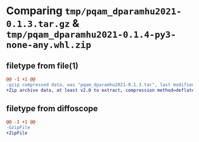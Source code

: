 # Comparing `tmp/pqam_dparamhu2021-0.1.3.tar.gz` & `tmp/pqam_dparamhu2021-0.1.4-py3-none-any.whl.zip`

## filetype from file(1)

```diff
@@ -1 +1 @@
-gzip compressed data, was "pqam_dparamhu2021-0.1.3.tar", last modified: Fri Apr 28 21:07:06 2023, max compression
+Zip archive data, at least v2.0 to extract, compression method=deflate
```

## filetype from diffoscope

```diff
@@ -1 +1 @@
-GzipFile
+ZipFile
```


